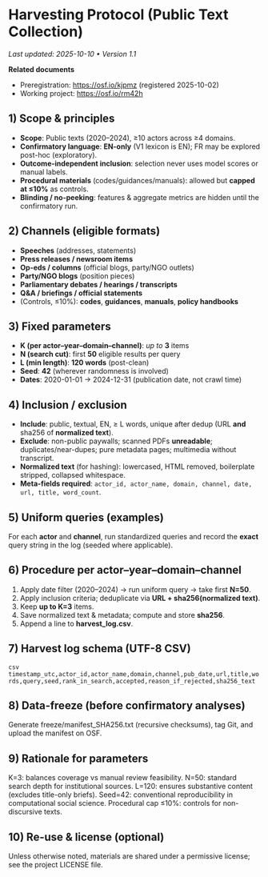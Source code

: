 # Harvesting Protocol (Public Text Collection)
_Last updated: 2025-10-10 • Version 1.1_

**Related documents**
- Preregistration: https://osf.io/kjpmz (registered 2025-10-02)
- Working project: https://osf.io/rm42h

## 1) Scope & principles
- **Scope**: Public texts (2020–2024), ≥10 actors across ≥4 domains.
- **Confirmatory language**: **EN-only** (V1 lexicon is EN); FR may be explored post-hoc (exploratory).
- **Outcome-independent inclusion**: selection never uses model scores or manual labels.
- **Procedural materials** (codes/guidances/manuals): allowed but **capped at ≤10%** as controls.
- **Blinding / no-peeking**: features & aggregate metrics are hidden until the confirmatory run.

## 2) Channels (eligible formats)
- **Speeches** (addresses, statements)
- **Press releases / newsroom items**
- **Op-eds / columns** (official blogs, party/NGO outlets)
- **Party/NGO blogs** (position pieces)
- **Parliamentary debates / hearings / transcripts**
- **Q&A / briefings / official statements**
- (Controls, ≤10%): **codes**, **guidances**, **manuals**, **policy handbooks**

## 3) Fixed parameters
- **K (per actor–year–domain–channel)**: _up to_ **3** items  
- **N (search cut)**: first **50** eligible results per query  
- **L (min length)**: **120 words** (post-clean)  
- **Seed**: **42** (wherever randomness is involved)  
- **Dates**: 2020-01-01 → 2024-12-31 (publication date, not crawl time)

## 4) Inclusion / exclusion
- **Include**: public, textual, EN, ≥ L words, unique after dedup (URL **and** sha256 of **normalized text**).  
- **Exclude**: non-public paywalls; scanned PDFs **unreadable**; duplicates/near-dupes; pure metadata pages; multimedia without transcript.  
- **Normalized text** (for hashing): lowercased, HTML removed, boilerplate stripped, collapsed whitespace.
- **Meta-fields required**: `actor_id, actor_name, domain, channel, date, url, title, word_count`.

## 5) Uniform queries (examples)
For each **actor** and **channel**, run standardized queries and record the **exact** query string in the log (seeded where applicable).

## 6) Procedure per actor–year–domain–channel
1) Apply date filter (2020–2024) → run uniform query → take first **N=50**.  
2) Apply inclusion criteria; deduplicate via **URL + sha256(normalized text)**.  
3) Keep **up to K=3** items.  
4) Save normalized text & metadata; compute and store **sha256**.  
5) Append a line to **harvest_log.csv**.

## 7) Harvest log schema (UTF-8 CSV)
```csv timestamp_utc,actor_id,actor_name,domain,channel,pub_date,url,title,words,query,seed,rank_in_search,accepted,reason_if_rejected,sha256_text ```

## 8) Data-freeze (before confirmatory analyses)

Generate freeze/manifest_SHA256.txt (recursive checksums), tag Git, and upload the manifest on OSF.

## 9) Rationale for parameters
K=3: balances coverage vs manual review feasibility.
N=50: standard search depth for institutional sources.
L=120: ensures substantive content (excludes title-only briefs).
Seed=42: conventional reproducibility in computational social science.
Procedural cap ≤10%: controls for non-discursive texts.

## 10) Re-use & license (optional)
Unless otherwise noted, materials are shared under a permissive license; see the project LICENSE file.